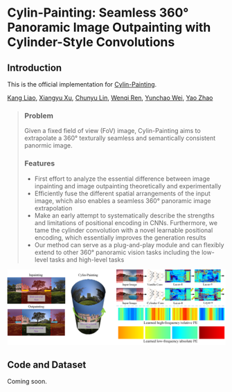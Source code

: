 # Cylin-Painting: Seamless 360° Panoramic Image Outpainting with Cylinder-Style Convolutions
## Introduction
This is the official implementation for [Cylin-Painting]().

[Kang Liao](https://kangliao929.github.io/), [Xiangyu Xu](https://sites.google.com/view/xiangyuxu), [Chunyu Lin](http://faculty.bjtu.edu.cn/8549/), [Wenqi Ren](https://sites.google.com/view/wenqiren/homepage), [Yunchao Wei](https://weiyc.github.io/), [Yao Zhao](http://mepro.bjtu.edu.cn/zhaoyao/e_index.htm)

> ### Problem
> Given a fixed field of view (FoV) image, Cylin-Painting aims to extrapolate a 360° texturally seamless and semantically consistent panormic image.
>  ### Features
>  * First effort to analyze the essential difference between image inpainting and image outpainting theoretically and experimentally
>  * Efficiently fuse the different spatial arrangements of the input image, which also enables a seamless 360° panoramic image extrapolation
>  * Make an early attempt to systematically describe the strengths and limitations of positional encoding in CNNs. Furthermore, we tame the cylinder convolution with a novel learnable positional encoding, which essentially improves the generation results
>  * Our method can serve as a plug-and-play module and can flexibly extend to other 360° panoramic vision tasks including the low-level tasks and high-level tasks

![](https://github.com/KangLiao929/Cylin-Painting/blob/main/cylin-painting.png)

## Code and Dataset
Coming soon.
